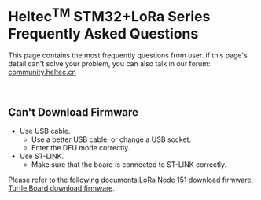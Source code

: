 # Heltec<sup>TM</sup> STM32+LoRa Series Frequently Asked Questions

This page contains the most frequently questions from user. if this page's detail can't solve your problem, you can also talk in our forum: [community.heltec.cn](http://community.heltec.cn/)

&nbsp;

## Can't Download Firmware

- Use USB cable.
  - Use a better USB cable, or change a USB socket.
  - Enter the DFU mode correctly.
- Use ST-LINK.
  - Make sure that the board is connected to ST-LINK correctly.

Please refer to the following documents:[LoRa Node 151 download firmware](https://heltec-automation-docs.readthedocs.io/en/latest/stm32/lora_node_151/download_firmware.html), [Turtle Board download firmware](https://heltec-automation-docs.readthedocs.io/en/latest/stm32/turtle_board/download_firmware.html).
